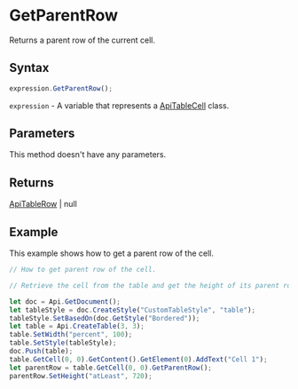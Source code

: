 # GetParentRow

Returns a parent row of the current cell.

## Syntax

```javascript
expression.GetParentRow();
```

`expression` - A variable that represents a [ApiTableCell](../ApiTableCell.md) class.

## Parameters

This method doesn't have any parameters.

## Returns

[ApiTableRow](../../ApiTableRow/ApiTableRow.md) \| null

## Example

This example shows how to get a parent row of the cell.

```javascript editor-docx
// How to get parent row of the cell.

// Retrieve the cell from the table and get the height of its parent row.

let doc = Api.GetDocument();
let tableStyle = doc.CreateStyle("CustomTableStyle", "table");
tableStyle.SetBasedOn(doc.GetStyle("Bordered"));
let table = Api.CreateTable(3, 3);
table.SetWidth("percent", 100);
table.SetStyle(tableStyle);
doc.Push(table);
table.GetCell(0, 0).GetContent().GetElement(0).AddText("Cell 1");
let parentRow = table.GetCell(0, 0).GetParentRow();
parentRow.SetHeight("atLeast", 720);
```
